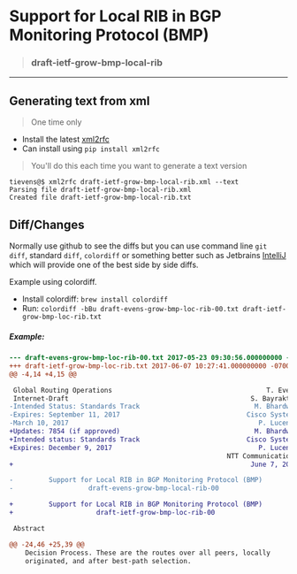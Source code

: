 Support for Local RIB in BGP Monitoring Protocol (BMP)
======================================================

> ### draft-ietf-grow-bmp-local-rib

- - -

Generating text from xml
------------------------

> One time only

* Install the latest [xml2rfc](https://xml2rfc.tools.ietf.org/)
* Can install using ```pip install xml2rfc```

> You'll do this each time you want to generate a text version

```
tievens@$ xml2rfc draft-ietf-grow-bmp-local-rib.xml --text
Parsing file draft-ietf-grow-bmp-local-rib.xml
Created file draft-ietf-grow-bmp-local-rib.txt
```

Diff/Changes
------------

Normally use github to see the diffs but you can use command line ```git diff```, standard ```diff```, ```colordiff``` or something better such as Jetbrains [IntelliJ](https://www.jetbrains.com/idea/) which will provide one of the best side by side diffs.  

Example using colordiff.  

* Install colordiff: ```brew install colordiff```
* Run: ```colordiff -bBu draft-evens-grow-bmp-loc-rib-00.txt draft-ietf-grow-bmp-loc-rib.txt```

##### Example:

```diff
--- draft-evens-grow-bmp-loc-rib-00.txt	2017-05-23 09:30:56.000000000 -0700
+++ draft-ietf-grow-bmp-loc-rib.txt	2017-06-07 10:27:41.000000000 -0700
@@ -4,14 +4,15 @@

 Global Routing Operations                                       T. Evens
 Internet-Draft                                              S. Bayraktar
-Intended Status: Standards Track                             M. Bhardwaj
-Expires: September 11, 2017                                Cisco Systems
-March 10, 2017                                                P. Lucente
+Updates: 7854 (if approved)                                  M. Bhardwaj
+Intended status: Standards Track                           Cisco Systems
+Expires: December 9, 2017                                     P. Lucente
                                                       NTT Communications
+                                                            June 7, 2017

-         Support for Local RIB in BGP Monitoring Protocol (BMP)
-                   draft-evens-grow-bmp-local-rib-00

+         Support for Local RIB in BGP Monitoring Protocol (BMP)
+                     draft-ietf-grow-bmp-loc-rib-00

 Abstract

@@ -24,46 +25,39 @@
    Decision Process. These are the routes over all peers, locally
    originated, and after best-path selection.
```



